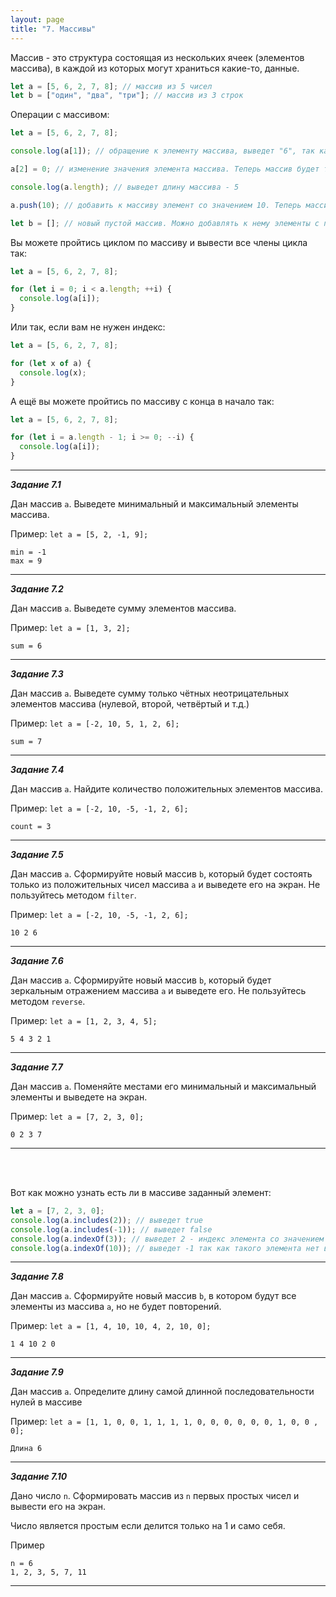 ```yaml
---
layout: page
title: "7. Массивы"
---
```


Массив - это структура состоящая из нескольких ячеек (элементов массива), в каждой из которых могут храниться какие-то, данные.

```js
let a = [5, 6, 2, 7, 8]; // массив из 5 чисел
let b = ["один", "два", "три"]; // массив из 3 строк
```

Операции с массивом:

```js
let a = [5, 6, 2, 7, 8];

console.log(a[1]); // обращение к элементу массива, выведет "6", так как индексация массива начинается с 0

a[2] = 0; // изменение значения элемента массива. Теперь массив будет таким [5, 6, 0, 7, 8]

console.log(a.length); // выведет длину массива - 5

a.push(10); // добавить к массиву элемент со значением 10. Теперь массив будет таким [5, 6, 0, 7, 8, 10]

let b = []; // новый пустой массив. Можно добавлять к нему элементы с помощью метода .push
```

Вы можете пройтись циклом по массиву и вывести все члены цикла так:

```js
let a = [5, 6, 2, 7, 8];

for (let i = 0; i < a.length; ++i) {
  console.log(a[i]);
}
```

Или так, если вам не нужен индекс:

```js
let a = [5, 6, 2, 7, 8];

for (let x of a) {
  console.log(x);
}
```

А ещё вы можете пройтись по массиву с конца в начало так:

```js
let a = [5, 6, 2, 7, 8];

for (let i = a.length - 1; i >= 0; --i) {
  console.log(a[i]);
}
```

---

_**Задание 7.1**_

Дан массив `a`. Выведете минимальный и максимальный элементы массива.

Пример: `let a = [5, 2, -1, 9];`

```
min = -1
max = 9
```

---

_**Задание 7.2**_

Дан массив `a`. Выведете сумму элементов массива.

Пример: `let a = [1, 3, 2];`

```
sum = 6
```

---

_**Задание 7.3**_

Дан массив `a`. Выведете сумму только чётных неотрицательных элементов массива (нулевой, второй, четвёртый и т.д.)

Пример: `let a = [-2, 10, 5, 1, 2, 6];`

```
sum = 7
```

---

_**Задание 7.4**_

Дан массив `a`. Найдите количество положительных элементов массива.

Пример: `let a = [-2, 10, -5, -1, 2, 6];`

```
count = 3
```

---

_**Задание 7.5**_

Дан массив `a`. Сформируйте новый массив `b`, который будет состоять только из положительных чисел массива `a` и выведете его на экран. Не пользуйтесь методом `filter`.

Пример: `let a = [-2, 10, -5, -1, 2, 6];`

```
10 2 6
```

---

_**Задание 7.6**_

Дан массив `a`. Сформируйте новый массив `b`, который будет зеркальным отражением массива `a` и выведете его. Не пользуйтесь методом `reverse`.

Пример: `let a = [1, 2, 3, 4, 5];`

```
5 4 3 2 1
```

---

_**Задание 7.7**_

Дан массив `a`. Поменяйте местами его минимальный и максимальный элементы и выведете на экран.

Пример: `let a = [7, 2, 3, 0];`

```
0 2 3 7
```

---

<br/><br/>

Вот как можно узнать есть ли в массиве заданный элемент:

```js
let a = [7, 2, 3, 0];
console.log(a.includes(2)); // выведет true
console.log(a.includes(-1)); // выведет false
console.log(a.indexOf(3)); // выведет 2 - индекс элемента со значением 3
console.log(a.indexOf(10)); // выведет -1 так как такого элемента нет в массиве
```

---

_**Задание 7.8**_

Дан массив `a`. Сформируйте новый массив `b`, в котором будут все элементы из массива `a`, но не будет повторений.

Пример: `let a = [1, 4, 10, 10, 4, 2, 10, 0];`

```
1 4 10 2 0
```

---

_**Задание 7.9**_

Дан массив `a`. Определите длину самой длинной последовательности нулей в массиве

Пример: `let a = [1, 1, 0, 0, 1, 1, 1, 1, 0, 0, 0, 0, 0, 0, 1, 0, 0 , 0];`

```
Длина 6
```

---

_**Задание 7.10**_

Дано число `n`. Сформировать массив из `n` первых простых чисел и вывести его на экран.

Число является простым если делится только на 1 и само себя.

Пример

```
n = 6
1, 2, 3, 5, 7, 11
```

---
